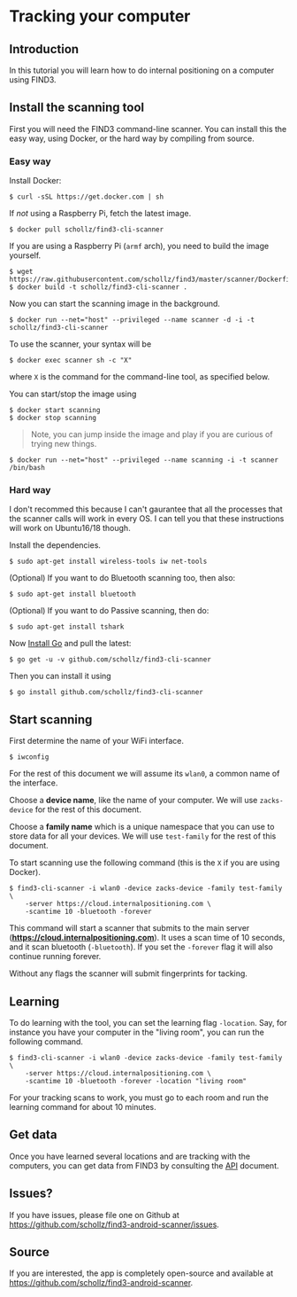 # Tracking your computer 


## Introduction

In this tutorial you will learn how to do internal positioning on a computer using FIND3.


## Install the scanning tool

First you will need the FIND3 command-line scanner. You can install this the easy way, using Docker, or the hard way by compiling from source.

### Easy way


Install Docker:

```
$ curl -sSL https://get.docker.com | sh
```

If *not* using a Raspberry Pi, fetch the latest image.

```
$ docker pull schollz/find3-cli-scanner
```

If you are using a Raspberry Pi (`armf` arch), you need to build the image yourself.

```
$ wget https://raw.githubusercontent.com/schollz/find3/master/scanner/Dockerfile
$ docker build -t schollz/find3-cli-scanner .
```

Now you can start the scanning image in the background.

```
$ docker run --net="host" --privileged --name scanner -d -i -t schollz/find3-cli-scanner
```

To use the scanner, your syntax will be

```
$ docker exec scanner sh -c "X"
```

where `X` is the command for the command-line tool, as specified below.

You can start/stop the image using

```
$ docker start scanning
$ docker stop scanning
```

> Note, you can jump inside the image and play if you are curious of trying new things.
```
$ docker run --net="host" --privileged --name scanning -i -t scanner /bin/bash
```
> 


### Hard way

I don't recommed this because I can't gaurantee that all the processes that the scanner calls will work in every OS. I can tell you that these instructions will work on Ubuntu16/18 though.

Install the dependencies.

```
$ sudo apt-get install wireless-tools iw net-tools
```

(Optional) If you want to do Bluetooth scanning too, then also:

```
$ sudo apt-get install bluetooth
```

(Optional) If you want to do Passive scanning, then do:

```
$ sudo apt-get install tshark
```

Now [Install Go](https://golang.org/dl/) and pull the latest:

```
$ go get -u -v github.com/schollz/find3-cli-scanner
```

Then you can install it using

```
$ go install github.com/schollz/find3-cli-scanner
```


## Start scanning

First determine the name of your WiFi interface.

```
$ iwconfig
```

For the rest of this document we will assume its `wlan0`, a common name of the interface. 

Choose a **device name**, like the name of your computer. We will use `zacks-device` for the rest of this document. 

Choose a **family name** which is a unique namespace that you can use to store data for all your devices. We will use `test-family` for the rest of this document.

To start scanning use the following command (this is the `X` if you are using Docker).

```
$ find3-cli-scanner -i wlan0 -device zacks-device -family test-family \
    -server https://cloud.internalpositioning.com \
    -scantime 10 -bluetooth -forever
```

This command will start a scanner that submits to the main server (**https://cloud.internalpositioning.com**). It uses a scan time of 10 seconds, and it scan bluetooth (`-bluetooth`). If you set the `-forever` flag it will also continue running forever.

Without any flags the scanner will submit fingerprints for tacking.

## Learning

To do learning with the tool, you can set the learning flag `-location`. Say, for instance you have your computer in the "living room", you can run the following command.

```
$ find3-cli-scanner -i wlan0 -device zacks-device -family test-family \
    -server https://cloud.internalpositioning.com \
    -scantime 10 -bluetooth -forever -location "living room"
```

For your tracking scans to work, you must go to each room and run the learning command for about 10 minutes. 

## Get data

Once you have learned several locations and are tracking with the computers, you can get data from FIND3 by consulting the [API](/doc/api.md) document.


## Issues?

If you have issues, please file one on Github at https://github.com/schollz/find3-android-scanner/issues.

## Source

If you are interested, the app is completely open-source and available at  https://github.com/schollz/find3-android-scanner.